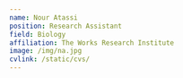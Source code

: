```yaml
---
name: Nour Atassi
position: Research Assistant
field: Biology
affiliation: The Works Research Institute
image: /img/na.jpg
cvlink: /static/cvs/
---
```




